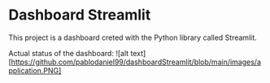 # Dashboard Streamlit
This project is a dashboard creted with the Python library called Streamlit.

Actual status of the dashboard:
![alt text][https://github.com/pablodaniel99/dashboardStreamlit/blob/main/images/application.PNG]
